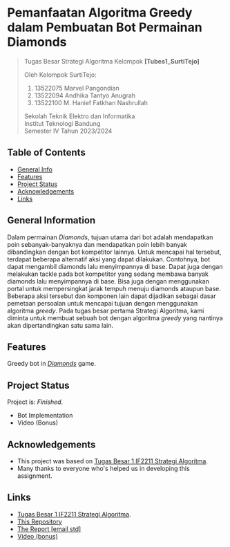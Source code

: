 # Pemanfaatan Algoritma Greedy dalam Pembuatan Bot Permainan Diamonds

> Tugas Besar Strategi Algoritma Kelompok **[Tubes1_SurtiTejo]**
>
> Oleh Kelompok SurtiTejo:<br>
> 1. 13522075 Marvel Pangondian<br>
> 2. 13522094 Andhika Tantyo Anugrah<br>
> 3. 13522100 M. Hanief Fatkhan Nashrullah<br>
>
> Sekolah Teknik Elektro dan Informatika<br>
> Institut Teknologi Bandung<br>
> Semester IV Tahun 2023/2024


## Table of Contents
* [General Info](#general-information)
* [Features](#features)
* [Project Status](#project-status)
* [Acknowledgements](#acknowledgements)
* [Links](#links)


## General Information
Dalam permainan _Diamonds_, tujuan utama dari bot adalah mendapatkan poin sebanyak-banyaknya dan mendapatkan poin lebih banyak dibandingkan dengan bot kompetitor lainnya. Untuk mencapai hal tersebut, terdapat beberapa alternatif aksi yang dapat dilakukan. Contohnya, bot dapat mengambil diamonds lalu menyimpannya di base. Dapat juga dengan melakukan tackle pada bot kompetitor yang sedang membawa banyak diamonds lalu menyimpannya di base. Bisa juga dengan menggunakan portal untuk mempersingkat jarak tempuh menuju diamonds ataupun base. Beberapa aksi tersebut dan komponen lain dapat dijadikan sebagai dasar pemetaan persoalan untuk mencapai tujuan dengan menggunakan algoritma _greedy_. Pada tugas besar pertama Strategi Algoritma, kami diminta untuk membuat sebuah bot dengan algoritma _greedy_ yang nantinya akan dipertandingkan satu sama lain.


## Features
Greedy bot in [_Diamonds_](https://github.com/Etimo/diamonds2/) game.


## Project Status
Project is: _Finished_.
- Bot Implementation
- Video (Bonus)


## Acknowledgements
- This project was based on [Tugas Besar 1 IF2211 Strategi Algoritma](https://docs.google.com/document/d/13cbmMVXviyu8eKQ6heqgDzt4JNNMeAZO/edit).
- Many thanks to everyone who's helped us in developing this assignment.


## Links
- [Tugas Besar 1 IF2211 Strategi Algoritma](https://docs.google.com/document/d/13cbmMVXviyu8eKQ6heqgDzt4JNNMeAZO/edit).
- [This Repository](https://github.com/hannoobz/Tubes1_SurtiTejo)
- [The Report [email std]](https://docs.google.com/document/d/1xJo6XP-dgRZwX9_Br58DGvOrsi-no30qGedizIJ4ENg/edit?usp=sharing)
- [Video (bonus)](https://youtu.be/8dTMAh2FVZI?si=N8WVxJRcijh30NdR)
